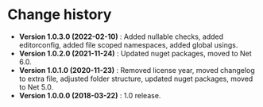 # Change history

* **Version 1.0.3.0 (2022-02-10)** : Added nullable checks, added editorconfig, added file scoped namespaces, added global usings.
* **Version 1.0.2.0 (2021-11-24)** : Updated nuget packages, moved to Net 6.0.
* **Version 1.0.1.0 (2020-11-23)** : Removed license year, moved changelog to extra file, adjusted folder structure, updated nuget packages, moved to Net 5.0.
* **Version 1.0.0.0 (2018-03-22)** : 1.0 release.